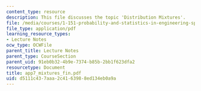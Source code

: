 ```yaml
---
content_type: resource
description: This file discusses the topic 'Distribution Mixtures'.
file: /media/courses/1-151-probability-and-statistics-in-engineering-spring-2005/d5111c437aaa2c4163988ed134eb0a9a_app7_mixtures_fin.pdf
file_type: application/pdf
learning_resource_types:
- Lecture Notes
ocw_type: OCWFile
parent_title: Lecture Notes
parent_type: CourseSection
parent_uid: 91eb0b32-4b9e-7374-b85b-2bb1f623dfa2
resourcetype: Document
title: app7_mixtures_fin.pdf
uid: d5111c43-7aaa-2c41-6398-8ed134eb0a9a
---
```

